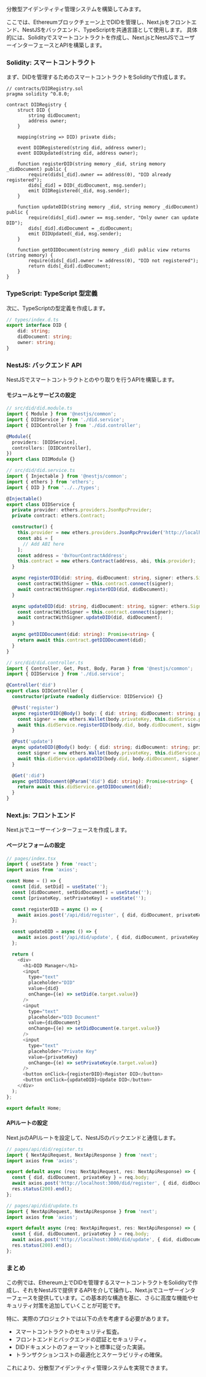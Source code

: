 分散型アイデンティティ管理システムを構築してみます。

ここでは、Ethereumブロックチェーン上でDIDを管理し、Next.jsをフロントエンド、NestJSをバックエンド、TypeScriptを共通言語として使用します。
具体的には、Solidityでスマートコントラクトを作成し、Next.jsとNestJSでユーザーインターフェースとAPIを構築します。

### Solidity: スマートコントラクト

まず、DIDを管理するためのスマートコントラクトをSolidityで作成します。

```solidity
// contracts/DIDRegistry.sol
pragma solidity ^0.8.0;

contract DIDRegistry {
    struct DID {
        string didDocument;
        address owner;
    }

    mapping(string => DID) private dids;

    event DIDRegistered(string did, address owner);
    event DIDUpdated(string did, address owner);

    function registerDID(string memory _did, string memory _didDocument) public {
        require(dids[_did].owner == address(0), "DID already registered");
        dids[_did] = DID(_didDocument, msg.sender);
        emit DIDRegistered(_did, msg.sender);
    }

    function updateDID(string memory _did, string memory _didDocument) public {
        require(dids[_did].owner == msg.sender, "Only owner can update DID");
        dids[_did].didDocument = _didDocument;
        emit DIDUpdated(_did, msg.sender);
    }

    function getDIDDocument(string memory _did) public view returns (string memory) {
        require(dids[_did].owner != address(0), "DID not registered");
        return dids[_did].didDocument;
    }
}
```

### TypeScript: TypeScript 型定義

次に、TypeScriptの型定義を作成します。

```typescript
// types/index.d.ts
export interface DID {
    did: string;
    didDocument: string;
    owner: string;
}
```

### NestJS: バックエンド API

NestJSでスマートコントラクトとのやり取りを行うAPIを構築します。

#### モジュールとサービスの設定

```typescript
// src/did/did.module.ts
import { Module } from '@nestjs/common';
import { DIDService } from './did.service';
import { DIDController } from './did.controller';

@Module({
  providers: [DIDService],
  controllers: [DIDController],
})
export class DIDModule {}

// src/did/did.service.ts
import { Injectable } from '@nestjs/common';
import { ethers } from 'ethers';
import { DID } from '../../types';

@Injectable()
export class DIDService {
  private provider: ethers.providers.JsonRpcProvider;
  private contract: ethers.Contract;

  constructor() {
    this.provider = new ethers.providers.JsonRpcProvider('http://localhost:8545');
    const abi = [
      // Add ABI here
    ];
    const address = '0xYourContractAddress';
    this.contract = new ethers.Contract(address, abi, this.provider);
  }

  async registerDID(did: string, didDocument: string, signer: ethers.Signer): Promise<void> {
    const contractWithSigner = this.contract.connect(signer);
    await contractWithSigner.registerDID(did, didDocument);
  }

  async updateDID(did: string, didDocument: string, signer: ethers.Signer): Promise<void> {
    const contractWithSigner = this.contract.connect(signer);
    await contractWithSigner.updateDID(did, didDocument);
  }

  async getDIDDocument(did: string): Promise<string> {
    return await this.contract.getDIDDocument(did);
  }
}

// src/did/did.controller.ts
import { Controller, Get, Post, Body, Param } from '@nestjs/common';
import { DIDService } from './did.service';

@Controller('did')
export class DIDController {
  constructor(private readonly didService: DIDService) {}

  @Post('register')
  async registerDID(@Body() body: { did: string; didDocument: string; privateKey: string }) {
    const signer = new ethers.Wallet(body.privateKey, this.didService.provider);
    await this.didService.registerDID(body.did, body.didDocument, signer);
  }

  @Post('update')
  async updateDID(@Body() body: { did: string; didDocument: string; privateKey: string }) {
    const signer = new ethers.Wallet(body.privateKey, this.didService.provider);
    await this.didService.updateDID(body.did, body.didDocument, signer);
  }

  @Get(':did')
  async getDIDDocument(@Param('did') did: string): Promise<string> {
    return await this.didService.getDIDDocument(did);
  }
}
```

### Next.js: フロントエンド

Next.jsでユーザーインターフェースを作成します。

#### ページとフォームの設定

```javascript
// pages/index.tsx
import { useState } from 'react';
import axios from 'axios';

const Home = () => {
  const [did, setDid] = useState('');
  const [didDocument, setDidDocument] = useState('');
  const [privateKey, setPrivateKey] = useState('');

  const registerDID = async () => {
    await axios.post('/api/did/register', { did, didDocument, privateKey });
  };

  const updateDID = async () => {
    await axios.post('/api/did/update', { did, didDocument, privateKey });
  };

  return (
    <div>
      <h1>DID Manager</h1>
      <input
        type="text"
        placeholder="DID"
        value={did}
        onChange={(e) => setDid(e.target.value)}
      />
      <input
        type="text"
        placeholder="DID Document"
        value={didDocument}
        onChange={(e) => setDidDocument(e.target.value)}
      />
      <input
        type="text"
        placeholder="Private Key"
        value={privateKey}
        onChange={(e) => setPrivateKey(e.target.value)}
      />
      <button onClick={registerDID}>Register DID</button>
      <button onClick={updateDID}>Update DID</button>
    </div>
  );
};

export default Home;
```

#### APIルートの設定

Next.jsのAPIルートを設定して、NestJSのバックエンドと通信します。

```javascript
// pages/api/did/register.ts
import { NextApiRequest, NextApiResponse } from 'next';
import axios from 'axios';

export default async (req: NextApiRequest, res: NextApiResponse) => {
  const { did, didDocument, privateKey } = req.body;
  await axios.post('http://localhost:3000/did/register', { did, didDocument, privateKey });
  res.status(200).end();
};

// pages/api/did/update.ts
import { NextApiRequest, NextApiResponse } from 'next';
import axios from 'axios';

export default async (req: NextApiRequest, res: NextApiResponse) => {
  const { did, didDocument, privateKey } = req.body;
  await axios.post('http://localhost:3000/did/update', { did, didDocument, privateKey });
  res.status(200).end();
};
```

### まとめ

この例では、Ethereum上でDIDを管理するスマートコントラクトをSolidityで作成し、それをNestJSで提供するAPIを介して操作し、Next.jsでユーザーインターフェースを提供しています。この基本的な構造を基に、さらに高度な機能やセキュリティ対策を追加していくことが可能です。

特に、実際のプロジェクトでは以下の点を考慮する必要があります。

- スマートコントラクトのセキュリティ監査。
- フロントエンドとバックエンドの認証とセキュリティ。
- DIDドキュメントのフォーマットと標準に従った実装。
- トランザクションコストの最適化とスケーラビリティの確保。

これにより、分散型アイデンティティ管理システムを実現できます。
